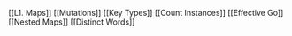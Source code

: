 [[L1. Maps]]
[[Mutations]]
[[Key Types]]
[[Count Instances]]
[[Effective Go]]
[[Nested Maps]]
[[Distinct Words]]



